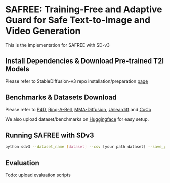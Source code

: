 # SAFREE: Training-Free and Adaptive Guard for Safe Text-to-Image and Video Generation

This is the implementation for SAFREE with SD-v3

## Install Dependencies & Download Pre-trained T2I Models
Please refer to StableDiffusion-v3 repo installation/preparation [page](https://huggingface.co/stabilityai/stable-diffusion-3-medium)

## Benchmarks & Datasets Download
Please refer to [P4D](https://joycenerd.github.io/prompting4debugging/), [Ring-A-Bell](https://github.com/chiayi-hsu/Ring-A-Bell), [MMA-Diffusion](https://github.com/cure-lab/MMA-Diffusion), [Unleardiff](https://github.com/OPTML-Group/Diffusion-MU-Attack) and [CoCo](https://huggingface.co/datasets/HuggingFaceM4/COCO)

We also upload dataset/benchmarks on [Huggingface]() for easy setup.

## Running SAFREE with SDv3

```bash
python sdv3 --dataset_name [dataset] --csv [your path dataset] --save_path [your save path]
```


## Evaluation

Todo: upload evaluation scripts

